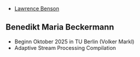 - [Lawrence Benson](https://hpi.de/rabl/team/alumni/lawrence-benson.html)
##  Benedikt Maria Beckermann
- Beginn Oktober 2025 in TU Berlin (Volker Markl)
- Adaptive Stream Processing Compilation